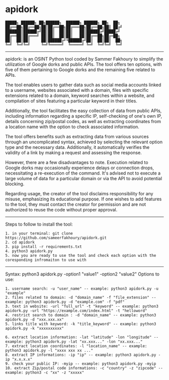 # apidork

    █████╗ ██████╗ ██╗██████╗  ██████╗ ██████╗ ██╗  ██╗
    ██╔══██╗██╔══██╗██║██╔══██╗██╔═══██╗██╔══██╗██║ ██╔╝
    ███████║██████╔╝██║██║  ██║██║   ██║██████╔╝█████╔╝ 
    ██╔══██║██╔═══╝ ██║██║  ██║██║   ██║██╔══██╗██╔═██╗ 
    ██║  ██║██║     ██║██████╔╝╚██████╔╝██║  ██║██║  ██╗
    ╚═╝  ╚═╝╚═╝     ╚═╝╚═════╝  ╚═════╝ ╚═╝  ╚═╝╚═╝  ╚═╝   

------------------------------------------------------------

apidork: is an OSINT Python tool coded by Sammer Fakhoury to simplify the utilization of Google dorks and public APIs. The tool offers ten options, with five of them pertaining to Google dorks and the remaining five related to APIs.

The tool enables users to gather data such as social media accounts linked to a username, websites associated with a domain, files with specific extensions related to a domain, keyword searches within a website, and compilation of sites featuring a particular keyword in their titles.

Additionally, the tool facilitates the easy collection of data from public APIs, including information regarding a specific IP, self-checking of one's own IP, details concerning zip/postal codes, as well as extracting coordinates from a location name with the option to check associated information.

The tool offers benefits such as extracting data from various sources through an uncomplicated syntax, achieved by selecting the relevant option type and the necessary data. Additionally, it automatically verifies the validity of a link by making a request and assessing the response.

However, there are a few disadvantages to note. Execution related to Google dorks may occasionally experience delays or connection drops, necessitating a re-execution of the command. It's advised not to execute a large volume of data for a particular domain or via the API to avoid potential blocking.

Regarding usage, the creator of the tool disclaims responsibility for any misuse, emphasizing its educational purpose. If one wishes to add features to the tool, they must contact the creator for permission and are not authorized to reuse the code without proper approval.

------------------------------------------------------------
Steps to follow to install the tool: 

    1. in your terminal: git clone https://github.com/sameerfakhoury/apidork.git
    2. cd apidork
    3. pip install -r requirements.txt
    4. python3 apidork.py
    5. now you are ready to use the tool and check each option with the coresponding infromaiton to use with
------------------------------------------------------------
Syntax: python3 apidork.py -option1 "value1" -option2 "value2"
Options to use:

    1. username search: -u "user_name" -- example: python3 apidork.py -u "example"                                                              
    2. files related to domain: -d "domain_name" -f "file_extension" -- example: python3 apidork.py -d "example.com" -f "pdf"                   
    3. text in website: -url "full_url" -t "keyword" -- example: python3 apidork.py -url "https://example.com/index.html" -t "helloword"        
    4. restrict search to domain : -d "domain_name" -- example: python3 apidork.py -d "xxx.xxx.xx"                                              
    5. links title with keyword: -k "title_keyword" -- example: python3 apidork.py -k "xxxxxxxxxx"                                              
                                                                                                                                                
    6. extract location information: -lat "latitude" -lon "longitude" -- example: python3 apidork.py -lat "xx.xxx..." -lon "xx.xxx..."          
    7. extract location coordinates: -l "location_name" -- example: python3 apidork.py -l "xxxx xxx xx ..."                                     
    8. extract IP informations: -ip "ip" -- example: python3 apidork.py -ip "x.x.x.x"                                                           
    9. check your public IP: -myip -- example: python3 apidork.py -myip                                                                         
    10. extract Zip/postal code informations: -c "country" -z "zipcode" -- example: python3 -c "xx" -z "xxxxx"                                  
